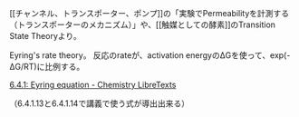 [[チャンネル、トランスポーター、ポンプ]]の「実験でPermeabilityを計測する（トランスポーターのメカニズム）」や、[[触媒としての酵素]]のTransition State Theoryより。

Eyring's rate theory。
反応のrateが、activation energyのΔGを使って、exp(-ΔG/RT)に比例する。

[6.4.1: Eyring equation - Chemistry LibreTexts](https://chem.libretexts.org/Bookshelves/Physical_and_Theoretical_Chemistry_Textbook_Maps/Supplemental_Modules_%28Physical_and_Theoretical_Chemistry%29/Kinetics/06%3A_Modeling_Reaction_Kinetics/6.04%3A_Transition_State_Theory/6.4.01%3A_Eyring_equation)

（6.4.1.13と6.4.1.14で講義で使う式が導出出来る）